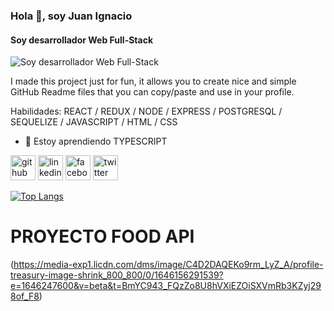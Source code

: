 
### Hola 👋, soy Juan Ignacio
#### Soy desarrollador Web Full-Stack
![Soy desarrollador Web Full-Stack](https://arturssmirnovs.github.io/github-profile-readme-generator/images/banner.png)

I made this project just for fun, it allows you to create nice and simple GitHub Readme files that you can copy/paste and use in your profile.

Habilidades: REACT / REDUX / NODE / EXPRESS / POSTGRESQL / SEQUELIZE / JAVASCRIPT / HTML / CSS

- 🌱 Estoy aprendiendo TYPESCRIPT 


[<img src='https://cdn.jsdelivr.net/npm/simple-icons@3.0.1/icons/github.svg' alt='github' height='40'>](https://github.com/JIB2017)  [<img src='https://cdn.jsdelivr.net/npm/simple-icons@3.0.1/icons/linkedin.svg' alt='linkedin' height='40'>](https://www.linkedin.com/in/juan-ignacio-blacutt-full-stack-developer//)  [<img src='https://cdn.jsdelivr.net/npm/simple-icons@3.0.1/icons/facebook.svg' alt='facebook' height='40'>](https://www.facebook.com/juanignacio.blacutt)  [<img src='https://cdn.jsdelivr.net/npm/simple-icons@3.0.1/icons/twitter.svg' alt='twitter' height='40'>](https://twitter.com/JuanBlacutt2)  

[![Top Langs](https://github-readme-stats.vercel.app/api/top-langs/?username=JIB2017)](https://github.com/anuraghazra/github-readme-stats)

<h1> PROYECTO FOOD API </h1>

(https://media-exp1.licdn.com/dms/image/C4D2DAQEKo9rm_LyZ_A/profile-treasury-image-shrink_800_800/0/1646156291539?e=1646247600&v=beta&t=BmYC943_FQzZo8U8hVXiEZOiSXVmRb3KZyj298of_F8)
